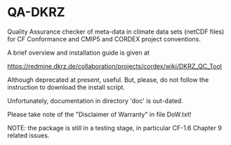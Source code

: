 QA-DKRZ
=======

Quality Assurance checker of meta-data in climate data sets (netCDF files) for
CF Conformance and CMIP5 and CORDEX project conventions.

A brief overview and installation guide is given at

https://redmine.dkrz.de/collaboration/projects/cordex/wiki/DKRZ_QC_Tool

Although deprecated at present, useful. But, please, do not follow
the instruction to download the install script.

Unfortunately, documentation in directory 'doc' is out-dated.

Please take note of the "Disclaimer of Warranty" in file DoW.txt!

NOTE: the package is still in a testing stage, in particular CF-1.6 Chapter 9
related issues.

